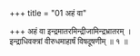 +++
title = "01 अहं वा"

+++
अहं वा इन्द्रमातरमिन्द्रीजामिन्द्रभ्रातरम् ।  
इन्द्राधिवक्त्रां वीरुधमाहार्षं विषदूषणीम् ॥ १ ॥